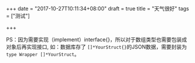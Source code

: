 +++
date = "2017-10-27T10:11:34+08:00"
draft = true
title = "天气很好"
tags = ["测试"]

+++

PS：因为需要实现（implement）interface{}，所以对于数组类型也需要包装成对象后再实现接口,
如：数据库存了 ```[]*YourStruct{}```的JSON数据，需要封装为 ```type Wrapper []*YourStruct```。   